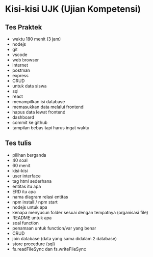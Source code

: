 # Kisi-kisi UJK (Ujian Kompetensi)

## Tes Praktek
- waktu 180 menit (3 jam)
- nodejs
- git 
- vscode
- web browser
- internet
- postman
- express
- CRUD
- untuk data siswa
- sql
- react
- menampilkan isi database
- memasukkan data melalui frontend
- hapus data lewat frontend
- dashboard
- commit ke github
- tampilan bebas tapi harus ingat waktu

## Tes tulis
- pilihan berganda
- 40 soal
- 60 menit
- kisi-kisi
- user interface
- tag html sederhana
- entitas itu apa
- ERD itu apa
- nama diagram relasi entitas
- npm install / npm start
- nodejs untuk apa
- kenapa menyusun folder sesuai dengan tempatnya (organisasi file)
- README untuk apa
- soal function
- penamaan untuk function/var yang benar
- CRUD
- join database (data yang sama didalam 2 database)
- store procedure (sql)
- fs.readFileSync dan fs.writeFileSync
